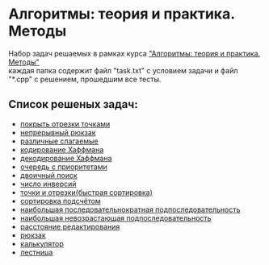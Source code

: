 # Алгоритмы: теория и практика. Методы
Набор задач решаемых в рамках курса ["Алгоритмы: теория и практика. Методы"](https://stepik.org/course/217/info)  
каждая папка содержит файл "task.txt" с условием задачи и файл "*.cpp" с решением, прошедшим все тесты.  
 

## Список решеных задач:  

- [покрыть отрезки точками](https://github.com/orchara/algorithms/tree/master/DotsAndSegments_1)
- [непрерывный рюкзак](https://github.com/orchara/algorithms/tree/master/ContinuousKnapsack)
- [различные слагаемые](https://github.com/orchara/algorithms/tree/master/VarTerms)
- [кодирование Хаффмана](https://github.com/orchara/algorithms/tree/master/HaffmanEncoding)
- [декодирование Хаффмана](https://github.com/orchara/algorithms/tree/master/HaffmanDecoding)
- [очередь с приоритетами](https://github.com/orchara/algorithms/tree/master/Heap)
- [двоичный поиск](https://github.com/orchara/algorithms/tree/master/BinSearch)
- [число инверсий](https://github.com/orchara/algorithms/tree/master/FindInverse)
- [точки и отрезки(быстрая сортировка)](https://github.com/orchara/algorithms/tree/master/DotsAndSegments_2)
- [сортировка подсчётом](https://github.com/orchara/algorithms/tree/master/CountingSort)
- [наибольшая последовательнократная подпоследовательность](https://github.com/orchara/algorithms/tree/master/LongestSubsequence)
- [наибольшая невозрастающая подпоследовательность](https://github.com/orchara/algorithms/tree/master/LongestSubsequence%20-%202)
- [расстояние редактирования](https://github.com/orchara/algorithms/tree/master/EditingDistance)
- [рюкзак](https://github.com/orchara/algorithms/tree/master/Knapsack_2)
- [калькулятор](https://github.com/orchara/algorithms/tree/master/BrokenCalc)
- [лестница](https://github.com/orchara/algorithms/tree/master/SumOfSteps)
